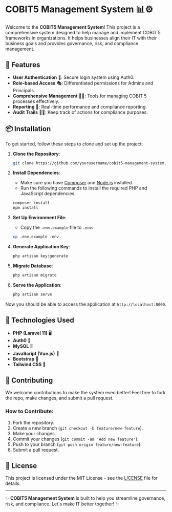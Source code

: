 # COBIT5 Management System 📊⚙️

Welcome to the **COBIT5 Management System**! This project is a comprehensive system designed to help manage and implement COBIT 5 frameworks in organizations. It helps businesses align their IT with their business goals and provides governance, risk, and compliance management.

## 🚀 Features

- **User Authentication** 🔐: Secure login system using Auth0.
- **Role-based Access** 🎭: Differentiated permissions for Admins and Principals.
- **Comprehensive Management** 🧑‍💼: Tools for managing COBIT 5 processes effectively.
- **Reporting** 📑: Real-time performance and compliance reporting.
- **Audit Trails** 🕵️‍♂️: Keep track of actions for compliance purposes.

## 📦 Installation

To get started, follow these steps to clone and set up the project:

1. **Clone the Repository**:
    ```bash
    git clone https://github.com/yourusername/cobit5-management-system.git
    ```

2. **Install Dependencies**:
    - Make sure you have [Composer](https://getcomposer.org/) and [Node.js](https://nodejs.org/) installed.
    - Run the following commands to install the required PHP and JavaScript dependencies:
    ```bash
    composer install
    npm install
    ```

3. **Set Up Environment File**:
    - Copy the `.env.example` file to `.env`:
    ```bash
    cp .env.example .env
    ```

4. **Generate Application Key**:
    ```bash
    php artisan key:generate
    ```

5. **Migrate Database**:
    ```bash
    php artisan migrate
    ```

6. **Serve the Application**:
    ```bash
    php artisan serve
    ```

Now you should be able to access the application at `http://localhost:8000`.

## 🔑 Technologies Used

- **PHP (Laravel 11)** 🖥️
- **Auth0** 🔐
- **MySQL** 🗄️
- **JavaScript (Vue.js)** 🎨
- **Bootstrap** 💅
- **Tailwind CSS** 🎨

## 👥 Contributing

We welcome contributions to make the system even better! Feel free to fork the repo, make changes, and submit a pull request. 

### How to Contribute:
1. Fork the repository.
2. Create a new branch (`git checkout -b feature/new-feature`).
3. Make your changes.
4. Commit your changes (`git commit -am 'Add new feature'`).
5. Push to your branch (`git push origin feature/new-feature`).
6. Submit a pull request.

## 📄 License

This project is licensed under the MIT License - see the [LICENSE](LICENSE) file for details.

---

✨ **COBIT5 Management System** is built to help you streamline governance, risk, and compliance. Let's make IT better together! ✨
